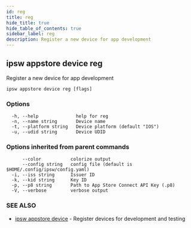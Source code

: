 ```yaml
---
id: reg
title: reg
hide_title: true
hide_table_of_contents: true
sidebar_label: reg
description: Register a new device for app development
---
```

## ipsw appstore device reg

Register a new device for app development

```
ipsw appstore device reg [flags]
```

### Options

```
  -h, --help              help for reg
  -n, --name string       Device name
  -t, --platform string   Device platform (default "IOS")
  -u, --udid string       Device UDID
```

### Options inherited from parent commands

```
      --color           colorize output
      --config string   config file (default is $HOME/.config/ipsw/config.yaml)
  -i, --iss string      Issuer ID
  -k, --kid string      Key ID
  -p, --p8 string       Path to App Store Connect API Key (.p8)
  -V, --verbose         verbose output
```

### SEE ALSO

* [ipsw appstore device](/docs/cli/ipsw/appstore/device)	 - Register devices for development and testing

